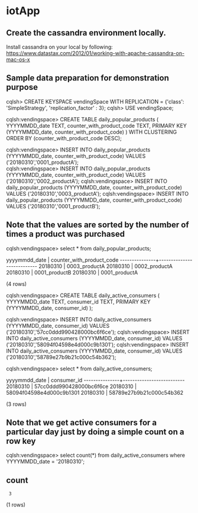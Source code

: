 # iotApp


## Create the cassandra environment locally.

Install cassandra on your local by following: https://www.datastax.com/2012/01/working-with-apache-cassandra-on-mac-os-x

## Sample data preparation for demonstration purpose

cqlsh> CREATE KEYSPACE vendingSpace WITH REPLICATION = {'class': 'SimpleStrategy', 'replication_factor' : 3};
cqlsh> USE vendingSpace;

cqlsh:vendingspace> CREATE TABLE daily_popular_products (  YYYYMMDD_date TEXT,  counter_with_product_code TEXT,  PRIMARY KEY (YYYYMMDD_date, counter_with_product_code) ) WITH CLUSTERING ORDER BY (counter_with_product_code DESC);

cqlsh:vendingspace> INSERT INTO daily_popular_products (YYYYMMDD_date, counter_with_product_code) VALUES ('20180310','0001_productA');            
cqlsh:vendingspace> INSERT INTO daily_popular_products (YYYYMMDD_date, counter_with_product_code) VALUES ('20180310','0002_productA');
cqlsh:vendingspace> INSERT INTO daily_popular_products (YYYYMMDD_date, counter_with_product_code) VALUES ('20180310','0003_productA');
cqlsh:vendingspace> INSERT INTO daily_popular_products (YYYYMMDD_date, counter_with_product_code) VALUES ('20180310','0001_productB');

## Note that the values are sorted by the number of times a product was purchased

cqlsh:vendingspace> select * from daily_popular_products;

 yyyymmdd_date | counter_with_product_code
---------------+---------------------------
      20180310 |             0003_productA
      20180310 |             0002_productA
      20180310 |             0001_productB
      20180310 |             0001_productA

(4 rows)

cqlsh:vendingspace> CREATE TABLE daily_active_consumers (  YYYYMMDD_date TEXT, consumer_id TEXT,  PRIMARY KEY (YYYYMMDD_date, consumer_id) );

cqlsh:vendingspace> INSERT INTO daily_active_consumers (YYYYMMDD_date, consumer_id) VALUES ('20180310','57cc0ddd990428000bc6f6ce');
cqlsh:vendingspace> INSERT INTO daily_active_consumers (YYYYMMDD_date, consumer_id) VALUES ('20180310','58094f04598e4d000c9b1301');
cqlsh:vendingspace> INSERT INTO daily_active_consumers (YYYYMMDD_date, consumer_id) VALUES ('20180310','58789e27b9b21c000c54b362');

cqlsh:vendingspace> select * from daily_active_consumers;

 yyyymmdd_date | consumer_id
---------------+--------------------------
      20180310 | 57cc0ddd990428000bc6f6ce
      20180310 | 58094f04598e4d000c9b1301
      20180310 | 58789e27b9b21c000c54b362

(3 rows)

## Note that we get active consumers for a particular day just by doing a simple count on a row key 

cqlsh:vendingspace> select count(*) from daily_active_consumers where YYYYMMDD_date = '20180310';

 count
-------
     3

(1 rows)



